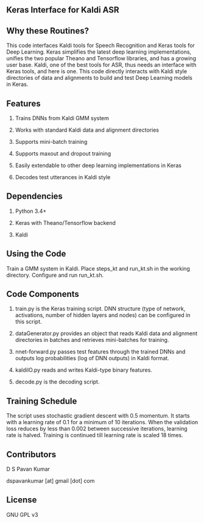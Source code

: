 ## Keras Interface for Kaldi ASR

## Why these Routines?

This code interfaces Kaldi tools for Speech Recognition and Keras 
tools for Deep Learning. Keras simplifies the latest deep 
learning implementations, unifies the two popular Theano and 
Tensorflow libraries, and has a growing user base. Kaldi, one of 
the best tools for ASR, thus needs an interface with Keras tools, 
and here is one. This code directly interacts with Kaldi style 
directories of data and alignments to build and test Deep 
Learning models in Keras.

## Features

1. Trains DNNs from Kaldi GMM system

2. Works with standard Kaldi data and alignment directories

3. Supports mini-batch training

4. Supports maxout and dropout training

5. Easily extendable to other deep learning implementations in 
  Keras

6. Decodes test utterances in Kaldi style

## Dependencies

1. Python 3.4+

2. Keras with Theano/Tensorflow backend

3. Kaldi

## Using the Code

Train a GMM system in Kaldi. Place steps_kt and run_kt.sh in the 
working directory. Configure and run run_kt.sh.

## Code Components

1. train.py is the Keras training script. DNN structure (type of 
  network, activations, number of hidden layers and nodes) can be 
  configured in this script.

2. dataGenerator.py provides an object that reads Kaldi data and 
  alignment directories in batches and retrieves mini-batches for 
  training.

3. nnet-forward.py passes test features through the trained DNNs 
  and outputs log probabilities (log of DNN outputs) in Kaldi 
  format.

4. kaldiIO.py reads and writes Kaldi-type binary features.

5. decode.py is the decoding script.

## Training Schedule

The script uses stochastic gradient descent with 0.5 momentum. It 
starts with a learning rate of 0.1 for a minimum of 10 
iterations. When the validation loss reduces by less than 0.002 
between successive iterations, learning rate is halved. Training 
is continued till learning rate is scaled 18 times.

## Contributors
D S Pavan Kumar

dspavankumar [at] gmail [dot] com

## License
GNU GPL v3
